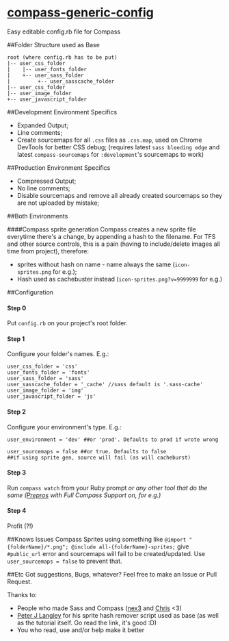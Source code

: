 [compass-generic-config](http://raphaelddl.github.io/compass-generic-config)
======================

Easy editable config.rb file for Compass

##Folder Structure used as Base

	root (where config.rb has to be put)
	|-- user_css_folder
	|    |-- user_fonts_folder
	|    +-- user_sass_folder
	|         +-- user_sasscache_folder
	|-- user_css_folder
	|-- user_image_folder
	+-- user_javascript_folder

##Development Environment Specifics

* Expanded Output;
* Line comments;
* Create sourcemaps for all `.css` files as `.css.map`, used on Chrome DevTools for better CSS debug;
(requires latest `sass bleeding edge` and latest `compass-sourcemaps` for `:development`'s sourcemaps to work)

##Production Environment Specifics

* Compressed Output;
* No line comments;
* Disable sourcemaps and remove all already created sourcemaps so they are not uploaded by mistake;

##Both Environments

####Compass sprite generation
Compass creates a new sprite file everytime there's a change, by appending a hash to the filename. For TFS and other source controls, this is a pain (having to include/delete images all time from project), therefore:

* sprites without hash on name  - name always the same (`icon-sprites.png` for e.g.);
* Hash used as cachebuster instead (`icon-sprites.png?v=9999999` for e.g.)


##Configuration


#### Step 0
Put `config.rb` on your project's root folder.


#### Step 1
Configure your folder's names. E.g.:

	user_css_folder = 'css'
	user_fonts_folder = 'fonts'
	user_sass_folder = 'sass'
	user_sasscache_folder = '_cache' //sass default is '.sass-cache'
	user_image_folder = 'img'
	user_javascript_folder = 'js'


#### Step 2
Configure your environment's type. E.g.:

	user_environment = 'dev' ##or 'prod'. Defaults to prod if wrote wrong

 	user_sourcemaps = false ##or true. Defaults to false
 	##if using sprite gen, source will fail (as will cacheburst)

#### Step 3
Run `compass watch` from your Ruby prompt *or any other tool that do the same ([Prepros](http://alphapixels.com/prepros/) with Full Compass Support on, for e.g.)*


#### Step 4
Profit (?!)


##Knows Issues
Compass Sprites using something like `@import "{folderName}/*.png"; @include all-{folderName}-sprites;` give `#public_url` error and sourcemaps will fail to be created/updated. Use `user_sourcemaps = false` to prevent that.


##Etc
Got suggestions, Bugs, whatever? Feel free to make an Issue or Pull Request.


Thanks to:
* People who made Sass and Compass ([nex3](http://nex-3.com/) and [Chris](http://chriseppstein.github.com/) <3)
* [Peter J Langley](http://www.codechewing.com/library/automatically-generate-css-sprites-with-sass/) for his sprite hash remover script used as base (as well as the tutorial itself. Go read the link, it's good :D)
* You who read, use and/or help make it better

